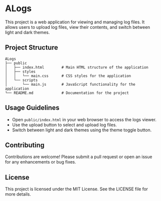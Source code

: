 # ALogs

This project is a web application for viewing and managing log files. It allows users to upload log files, view their contents, and switch between light and dark themes.

## Project Structure

```
ALogs
├── public
│   ├── index.html        # Main HTML structure of the application
│   ├── styles
│   │   └── main.css      # CSS styles for the application
│   └── scripts
│       └── main.js       # JavaScript functionality for the application
└── README.md             # Documentation for the project
```

## Usage Guidelines

- Open `public/index.html` in your web browser to access the logs viewer.
- Use the upload button to select and upload log files.
- Switch between light and dark themes using the theme toggle button.

## Contributing

Contributions are welcome! Please submit a pull request or open an issue for any enhancements or bug fixes.

## License

This project is licensed under the MIT License. See the LICENSE file for more details.
